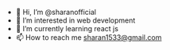- 👋 Hi, I’m @sharanofficial
- 👀 I’m interested in web development
- 🌱 I’m currently learning react js
- 📫 How to reach me sharan1533@gmail.com
